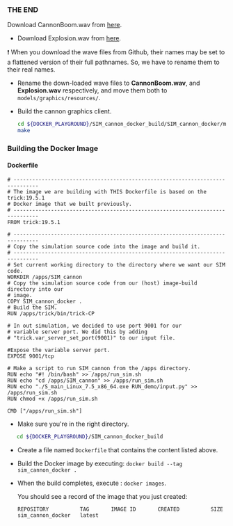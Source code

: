 ### THE END

 Download CannonBoom.wav from [here](https://github.com/nasa/trick/blob/master/trick_sims/Cannon/models/graphics/resources/CannonBoom.wav).

   * Download Explosion.wav  from [here](https://github.com/nasa/trick/blob/master/trick_sims/Cannon/models/graphics/resources/Explosion.wav).

:exclamation: When you download the wave files from Github, their names may be set to a flattened version of their full pathnames. So, we have to rename them to their real names.

   * Rename the down-loaded wave files to **CannonBoom.wav**, and **Explosion.wav** respectively, and move them both to ```models/graphics/resources/```.



* Build the cannon graphics client.

   ```bash
   cd ${DOCKER_PLAYGROUND}/SIM_cannon_docker_build/SIM_cannon_docker/models/graphics
   make
   ```

### Building the Docker Image


#### Dockerfile

```
# ------------------------------------------------------------------------------
# The image we are building with THIS Dockerfile is based on the trick:19.5.1
# Docker image that we built previously.
# ------------------------------------------------------------------------------
FROM trick:19.5.1

# ------------------------------------------------------------------------------
# Copy the simulation source code into the image and build it.
# ------------------------------------------------------------------------------
# Set current working directory to the directory where we want our SIM code.
WORKDIR /apps/SIM_cannon
# Copy the simulation source code from our (host) image-build directory into our
# image.
COPY SIM_cannon_docker .
# Build the SIM.
RUN /apps/trick/bin/trick-CP

# In out simulation, we decided to use port 9001 for our
# variable server port. We did this by adding
# "trick.var_server_set_port(9001)" to our input file.

#Expose the variable server port.
EXPOSE 9001/tcp

# Make a script to run SIM_cannon from the /apps directory.
RUN echo "#! /bin/bash" >> /apps/run_sim.sh
RUN echo "cd /apps/SIM_cannon" >> /apps/run_sim.sh
RUN echo "./S_main_Linux_7.5_x86_64.exe RUN_demo/input.py" >> /apps/run_sim.sh
RUN chmod +x /apps/run_sim.sh

CMD ["/apps/run_sim.sh"]
```

* Make sure you're in the right directory.

```bash
   cd ${DOCKER_PLAYGROUND}/SIM_cannon_docker_build
```

* Create a file named ```Dockerfile``` that contains the content listed above.

* Build the Docker image by executing: ```docker build --tag sim_cannon_docker .```

* When the build completes, execute : ```docker images```.

   You should see a record of the image that you just created:

   ```
   REPOSITORY          TAG       IMAGE ID       CREATED          SIZE
   sim_cannon_docker   latest
